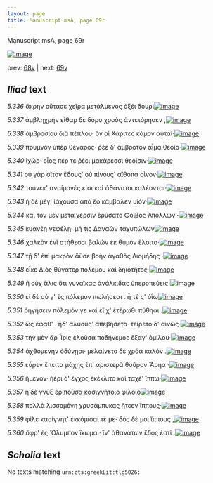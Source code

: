 ```yaml
---
layout: page
title: Manuscript msA, page 69r
---
```


Manuscript msA, page 69r

[![image](http://www.homermultitext.org/iipsrv?OBJ=IIP,1.0&FIF=/project/homer/pyramidal/deepzoom/hmt/vaimg/2017a/VA069RN_0070.tif&WID=100&CVT=JPEG)](http://www.homermultitext.org/ict2/?urn=urn:cite2:hmt:vaimg.2017a:VA069RN_0070)

prev:  [68v](../68v) | next:  [69v](../69v)

## *Iliad* text

*5.336* <a id="5.336"/> ἄκρην οὔτασε χεῖρα μετάλμενος ὀξέι δουρὶ[![image](http://www.homermultitext.org/iipsrv?OBJ=IIP,1.0&FIF=/project/homer/pyramidal/deepzoom/hmt/vaimg/2017a/VA069RN_0070.tif&RGN=0.183,0.2194,0.335,0.0293&WID=1000&CVT=JPEG)](http://www.homermultitext.org/ict2/?urn=urn:cite2:hmt:vaimg.2017a:VA069RN_0070@0.183,0.2194,0.335,0.0293)

*5.337* <a id="5.337"/> ἀμβληχρὴν εἶθαρ δὲ δόρυ χροὸς ἀντετόρησεν ,[![image](http://www.homermultitext.org/iipsrv?OBJ=IIP,1.0&FIF=/project/homer/pyramidal/deepzoom/hmt/vaimg/2017a/VA069RN_0070.tif&RGN=0.18,0.2367,0.346,0.0293&WID=1000&CVT=JPEG)](http://www.homermultitext.org/ict2/?urn=urn:cite2:hmt:vaimg.2017a:VA069RN_0070@0.18,0.2367,0.346,0.0293)

*5.338* <a id="5.338"/> ἀμβροσίου διὰ πέπλου· ὅν οἱ Χάριτες κάμον αὐταί·[![image](http://www.homermultitext.org/iipsrv?OBJ=IIP,1.0&FIF=/project/homer/pyramidal/deepzoom/hmt/vaimg/2017a/VA069RN_0070.tif&RGN=0.178,0.2569,0.368,0.0293&WID=1000&CVT=JPEG)](http://www.homermultitext.org/ict2/?urn=urn:cite2:hmt:vaimg.2017a:VA069RN_0070@0.178,0.2569,0.368,0.0293)

*5.339* <a id="5.339"/> πρυμνὸν ὑπὲρ θέναρος· ῥέε δ' ἄμβροτον αἷμα θεοῖο·[![image](http://www.homermultitext.org/iipsrv?OBJ=IIP,1.0&FIF=/project/homer/pyramidal/deepzoom/hmt/vaimg/2017a/VA069RN_0070.tif&RGN=0.178,0.2757,0.368,0.0293&WID=1000&CVT=JPEG)](http://www.homermultitext.org/ict2/?urn=urn:cite2:hmt:vaimg.2017a:VA069RN_0070@0.178,0.2757,0.368,0.0293)

*5.340* <a id="5.340"/> ἰχὼρ· οἷος πέρ τε ῥέει μακάρεσσι θεοῖσιν·[![image](http://www.homermultitext.org/iipsrv?OBJ=IIP,1.0&FIF=/project/homer/pyramidal/deepzoom/hmt/vaimg/2017a/VA069RN_0070.tif&RGN=0.176,0.2923,0.318,0.0293&WID=1000&CVT=JPEG)](http://www.homermultitext.org/ict2/?urn=urn:cite2:hmt:vaimg.2017a:VA069RN_0070@0.176,0.2923,0.318,0.0293)

*5.341* <a id="5.341"/> οὐ γὰρ σῖτον ἔδους' οὐ πίνους' αἴθοπα οἶνον·[![image](http://www.homermultitext.org/iipsrv?OBJ=IIP,1.0&FIF=/project/homer/pyramidal/deepzoom/hmt/vaimg/2017a/VA069RN_0070.tif&RGN=0.178,0.3103,0.335,0.0293&WID=1000&CVT=JPEG)](http://www.homermultitext.org/ict2/?urn=urn:cite2:hmt:vaimg.2017a:VA069RN_0070@0.178,0.3103,0.335,0.0293)

*5.342* <a id="5.342"/> τούνεκ' αναίμονές εἰσι καὶ ἀθάνατοι καλέονται·[![image](http://www.homermultitext.org/iipsrv?OBJ=IIP,1.0&FIF=/project/homer/pyramidal/deepzoom/hmt/vaimg/2017a/VA069RN_0070.tif&RGN=0.179,0.3283,0.344,0.0293&WID=1000&CVT=JPEG)](http://www.homermultitext.org/ict2/?urn=urn:cite2:hmt:vaimg.2017a:VA069RN_0070@0.179,0.3283,0.344,0.0293)

*5.343* <a id="5.343"/> ἡ δὲ μέγ' ἰάχουσα ἀπὸ ἕο κάμβαλεν υἱόν·[![image](http://www.homermultitext.org/iipsrv?OBJ=IIP,1.0&FIF=/project/homer/pyramidal/deepzoom/hmt/vaimg/2017a/VA069RN_0070.tif&RGN=0.176,0.3456,0.306,0.0293&WID=1000&CVT=JPEG)](http://www.homermultitext.org/ict2/?urn=urn:cite2:hmt:vaimg.2017a:VA069RN_0070@0.176,0.3456,0.306,0.0293)

*5.344* <a id="5.344"/> καὶ τὸν μὲν μετὰ χερσὶν ἐρύσατο Φοῖβος Ἀπόλλων ·[![image](http://www.homermultitext.org/iipsrv?OBJ=IIP,1.0&FIF=/project/homer/pyramidal/deepzoom/hmt/vaimg/2017a/VA069RN_0070.tif&RGN=0.181,0.3606,0.354,0.0293&WID=1000&CVT=JPEG)](http://www.homermultitext.org/ict2/?urn=urn:cite2:hmt:vaimg.2017a:VA069RN_0070@0.181,0.3606,0.354,0.0293)

*5.345* <a id="5.345"/> κυανέῃ νεφέλῃ· μή τις Δαναῶν ταχυπώλων[![image](http://www.homermultitext.org/iipsrv?OBJ=IIP,1.0&FIF=/project/homer/pyramidal/deepzoom/hmt/vaimg/2017a/VA069RN_0070.tif&RGN=0.179,0.3847,0.345,0.0293&WID=1000&CVT=JPEG)](http://www.homermultitext.org/ict2/?urn=urn:cite2:hmt:vaimg.2017a:VA069RN_0070@0.179,0.3847,0.345,0.0293)

*5.346* <a id="5.346"/> χαλκὸν ἐνὶ στήθεσσι βαλὼν ἐκ θυμὸν ἕλοιτο·[![image](http://www.homermultitext.org/iipsrv?OBJ=IIP,1.0&FIF=/project/homer/pyramidal/deepzoom/hmt/vaimg/2017a/VA069RN_0070.tif&RGN=0.175,0.3997,0.329,0.0293&WID=1000&CVT=JPEG)](http://www.homermultitext.org/ict2/?urn=urn:cite2:hmt:vaimg.2017a:VA069RN_0070@0.175,0.3997,0.329,0.0293)

*5.347* <a id="5.347"/> τῇ δ' ἐπὶ μακρὸν ἄϋσε βοὴν ἀγαθὸς Διομήδης ·[![image](http://www.homermultitext.org/iipsrv?OBJ=IIP,1.0&FIF=/project/homer/pyramidal/deepzoom/hmt/vaimg/2017a/VA069RN_0070.tif&RGN=0.173,0.4162,0.34,0.0293&WID=1000&CVT=JPEG)](http://www.homermultitext.org/ict2/?urn=urn:cite2:hmt:vaimg.2017a:VA069RN_0070@0.173,0.4162,0.34,0.0293)

*5.348* <a id="5.348"/> εἶκε Διὸς θύγατερ 					πολέμου καὶ δηιοτῆτος·[![image](http://www.homermultitext.org/iipsrv?OBJ=IIP,1.0&FIF=/project/homer/pyramidal/deepzoom/hmt/vaimg/2017a/VA069RN_0070.tif&RGN=0.177,0.435,0.326,0.0293&WID=1000&CVT=JPEG)](http://www.homermultitext.org/ict2/?urn=urn:cite2:hmt:vaimg.2017a:VA069RN_0070@0.177,0.435,0.326,0.0293)

*5.349* <a id="5.349"/> ἢ οὐχ ἅλις ὅτι γυναῖκας ἀνάλκιδας ὑπεροπεύεις·[![image](http://www.homermultitext.org/iipsrv?OBJ=IIP,1.0&FIF=/project/homer/pyramidal/deepzoom/hmt/vaimg/2017a/VA069RN_0070.tif&RGN=0.179,0.4523,0.355,0.0293&WID=1000&CVT=JPEG)](http://www.homermultitext.org/ict2/?urn=urn:cite2:hmt:vaimg.2017a:VA069RN_0070@0.179,0.4523,0.355,0.0293)

*5.350* <a id="5.350"/> εἰ δὲ σύ γ' ἐς πόλεμον πωλήσεαι . ἦ τέ ς' ὀΐω[![image](http://www.homermultitext.org/iipsrv?OBJ=IIP,1.0&FIF=/project/homer/pyramidal/deepzoom/hmt/vaimg/2017a/VA069RN_0070.tif&RGN=0.169,0.4696,0.34,0.0293&WID=1000&CVT=JPEG)](http://www.homermultitext.org/ict2/?urn=urn:cite2:hmt:vaimg.2017a:VA069RN_0070@0.169,0.4696,0.34,0.0293)

*5.351* <a id="5.351"/> ῥηγήσειν πόλεμόν γε καὶ εἴ χ' ἑτέρωθι πύθηαι .[![image](http://www.homermultitext.org/iipsrv?OBJ=IIP,1.0&FIF=/project/homer/pyramidal/deepzoom/hmt/vaimg/2017a/VA069RN_0070.tif&RGN=0.181,0.4891,0.326,0.0293&WID=1000&CVT=JPEG)](http://www.homermultitext.org/ict2/?urn=urn:cite2:hmt:vaimg.2017a:VA069RN_0070@0.181,0.4891,0.326,0.0293)

*5.352* <a id="5.352"/> ὥς ἔφαθ' . ἥδ' ἀλύους' ἀπεβήσετο· τείρετο δ' αἰνῶς·[![image](http://www.homermultitext.org/iipsrv?OBJ=IIP,1.0&FIF=/project/homer/pyramidal/deepzoom/hmt/vaimg/2017a/VA069RN_0070.tif&RGN=0.16,0.5041,0.354,0.0293&WID=1000&CVT=JPEG)](http://www.homermultitext.org/ict2/?urn=urn:cite2:hmt:vaimg.2017a:VA069RN_0070@0.16,0.5041,0.354,0.0293)

*5.353* <a id="5.353"/> τὴν μὲν ἄρ Ἶρις ἑλοῦσα 					ποδήνεμος ἔξαγ' ὁμίλου·[![image](http://www.homermultitext.org/iipsrv?OBJ=IIP,1.0&FIF=/project/homer/pyramidal/deepzoom/hmt/vaimg/2017a/VA069RN_0070.tif&RGN=0.182,0.5214,0.354,0.0293&WID=1000&CVT=JPEG)](http://www.homermultitext.org/ict2/?urn=urn:cite2:hmt:vaimg.2017a:VA069RN_0070@0.182,0.5214,0.354,0.0293)

*5.354* <a id="5.354"/> ἀχθομένην ὀδύνῃσι· μελαίνετο δὲ χρόα καλόν .[![image](http://www.homermultitext.org/iipsrv?OBJ=IIP,1.0&FIF=/project/homer/pyramidal/deepzoom/hmt/vaimg/2017a/VA069RN_0070.tif&RGN=0.175,0.5402,0.354,0.0293&WID=1000&CVT=JPEG)](http://www.homermultitext.org/ict2/?urn=urn:cite2:hmt:vaimg.2017a:VA069RN_0070@0.175,0.5402,0.354,0.0293)

*5.355* <a id="5.355"/> εὗρεν ἔπειτα μάχης ἐπ' αριστερὰ θοῦρον Ἄρηα ·[![image](http://www.homermultitext.org/iipsrv?OBJ=IIP,1.0&FIF=/project/homer/pyramidal/deepzoom/hmt/vaimg/2017a/VA069RN_0070.tif&RGN=0.172,0.5597,0.354,0.0293&WID=1000&CVT=JPEG)](http://www.homermultitext.org/ict2/?urn=urn:cite2:hmt:vaimg.2017a:VA069RN_0070@0.172,0.5597,0.354,0.0293)

*5.356* <a id="5.356"/> ἥμενον· ἠέρι δ' ἔγχος ἐκέκλιτο καὶ ταχέ' ἵππω·[![image](http://www.homermultitext.org/iipsrv?OBJ=IIP,1.0&FIF=/project/homer/pyramidal/deepzoom/hmt/vaimg/2017a/VA069RN_0070.tif&RGN=0.179,0.5763,0.341,0.0293&WID=1000&CVT=JPEG)](http://www.homermultitext.org/ict2/?urn=urn:cite2:hmt:vaimg.2017a:VA069RN_0070@0.179,0.5763,0.341,0.0293)

*5.357* <a id="5.357"/> ἡ δὲ γνὺξ ἐριποῦσα κασιγνήτοιο φίλοιο[![image](http://www.homermultitext.org/iipsrv?OBJ=IIP,1.0&FIF=/project/homer/pyramidal/deepzoom/hmt/vaimg/2017a/VA069RN_0070.tif&RGN=0.176,0.5935,0.292,0.0293&WID=1000&CVT=JPEG)](http://www.homermultitext.org/ict2/?urn=urn:cite2:hmt:vaimg.2017a:VA069RN_0070@0.176,0.5935,0.292,0.0293)

*5.358* <a id="5.358"/> πολλὰ λισσομένη χρυσάμπυκας ᾔτεεν ἵππους·[![image](http://www.homermultitext.org/iipsrv?OBJ=IIP,1.0&FIF=/project/homer/pyramidal/deepzoom/hmt/vaimg/2017a/VA069RN_0070.tif&RGN=0.182,0.6108,0.339,0.0293&WID=1000&CVT=JPEG)](http://www.homermultitext.org/ict2/?urn=urn:cite2:hmt:vaimg.2017a:VA069RN_0070@0.182,0.6108,0.339,0.0293)

*5.359* <a id="5.359"/> φίλε κασίγνητ' ἐκκόμισαι τὲ με· δὸς δὲ μοι ἵππους ,[![image](http://www.homermultitext.org/iipsrv?OBJ=IIP,1.0&FIF=/project/homer/pyramidal/deepzoom/hmt/vaimg/2017a/VA069RN_0070.tif&RGN=0.166,0.6296,0.365,0.0293&WID=1000&CVT=JPEG)](http://www.homermultitext.org/ict2/?urn=urn:cite2:hmt:vaimg.2017a:VA069RN_0070@0.166,0.6296,0.365,0.0293)

*5.360* <a id="5.360"/> ὄφρ' ἐς Ὄλυμπον 					ἵκωμαι· ἵν' ἀθανάτων ἕδος ἐστὶ .[![image](http://www.homermultitext.org/iipsrv?OBJ=IIP,1.0&FIF=/project/homer/pyramidal/deepzoom/hmt/vaimg/2017a/VA069RN_0070.tif&RGN=0.183,0.6476,0.342,0.0278&WID=1000&CVT=JPEG)](http://www.homermultitext.org/ict2/?urn=urn:cite2:hmt:vaimg.2017a:VA069RN_0070@0.183,0.6476,0.342,0.0278)

## *Scholia* text

No texts matching `urn:cts:greekLit:tlg5026:`